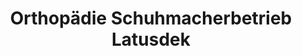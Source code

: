 ---
title: "Orthopädie Schuhmacherbetrieb Latusdek"
url: /rheinstetten/orthopaedie-schuhmacherbetrieb-latusdek/
shop: Schuhe
---